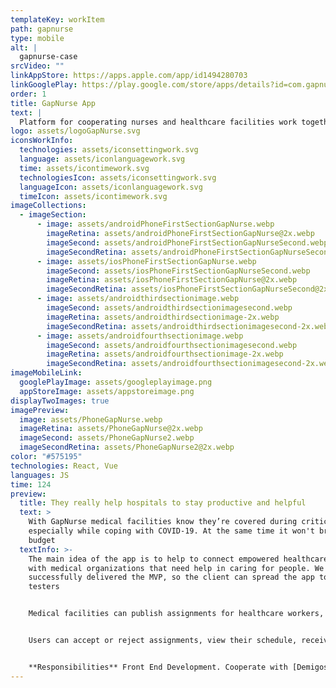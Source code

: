 ```yaml
---
templateKey: workItem
path: gapnurse
type: mobile
alt: |
  gapnurse-case
srcVideo: ""
linkAppStore: https://apps.apple.com/app/id1494280703
linkGooglePlay: https://play.google.com/store/apps/details?id=com.gapnurse
order: 1
title: GapNurse App
text: |
  Platform for cooperating nurses and healthcare facilities work together
logo: assets/logoGapNurse.svg
iconsWorkInfo:
  technologies: assets/iconsettingwork.svg
  language: assets/iconlanguagework.svg
  time: assets/icontimework.svg
  technologiesIcon: assets/iconsettingwork.svg
  languageIcon: assets/iconlanguagework.svg
  timeIcon: assets/icontimework.svg
imageCollections:
  - imageSection:
      - image: assets/androidPhoneFirstSectionGapNurse.webp
        imageRetina: assets/androidPhoneFirstSectionGapNurse@2x.webp
        imageSecond: assets/androidPhoneFirstSectionGapNurseSecond.webp
        imageSecondRetina: assets/androidPhoneFirstSectionGapNurseSecond@2x.webp
      - image: assets/iosPhoneFirstSectionGapNurse.webp
        imageSecond: assets/iosPhoneFirstSectionGapNurseSecond.webp
        imageRetina: assets/iosPhoneFirstSectionGapNurse@2x.webp
        imageSecondRetina: assets/iosPhoneFirstSectionGapNurseSecond@2x.webp
      - image: assets/androidthirdsectionimage.webp
        imageSecond: assets/androidthirdsectionimagesecond.webp
        imageRetina: assets/androidthirdsectionimage-2x.webp
        imageSecondRetina: assets/androidthirdsectionimagesecond-2x.webp
      - image: assets/androidfourthsectionimage.webp
        imageSecond: assets/androidfourthsectionimagesecond.webp
        imageRetina: assets/androidfourthsectionimage-2x.webp
        imageSecondRetina: assets/androidfourthsectionimagesecond-2x.webp
imageMobileLink:
  googlePlayImage: assets/googleplayimage.png
  appStoreImage: assets/appstoreimage.png
displayTwoImages: true
imagePreview:
  image: assets/PhoneGapNurse.webp
  imageRetina: assets/PhoneGapNurse@2x.webp
  imageSecond: assets/PhoneGapNurse2.webp
  imageSecondRetina: assets/PhoneGapNurse2@2x.webp
color: "#575195"
technologies: React, Vue
languages: JS
time: 124
preview:
  title: They really help hospitals to stay productive and helpful
  text: >
    With GapNurse medical facilities know they’re covered during critical times,
    especially while coping with COVID-19. At the same time it won't break your
    budget
  textInfo: >-
    The main idea of the app is to help to connect empowered healthcare workers
    with medical organizations that need help in caring for people. We
    successfully delivered the MVP, so the client can spread the app to alpha
    testers


    Medical facilities can publish assignments for healthcare workers, both their employees and independent contractors, via a web portal. Healthcare workers can find assignments via the app that work with their schedule and receive some payment.


    Users can accept or reject assignments, view their schedule, receive notifications about future events, read assignments descriptions, mark them as done, get paid, and track their success.


    **Responsibilities** Front End Development. Cooperate with [Demigos ](https://demigos.com/)worked on creating new app.
---
```

